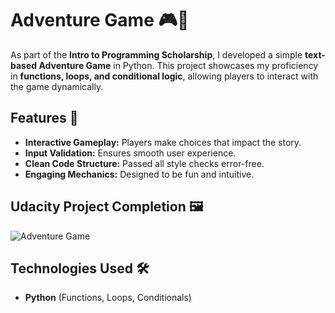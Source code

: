 # **Adventure Game** 🎮🐍

As part of the **Intro to Programming Scholarship**, I developed a simple **text-based Adventure Game** in Python. This project showcases my proficiency in **functions, loops, and conditional logic**, allowing players to interact with the game dynamically.

## **Features** 🚀
- **Interactive Gameplay:** Players make choices that impact the story.
- **Input Validation:** Ensures smooth user experience.
- **Clean Code Structure:** Passed all style checks error-free.
- **Engaging Mechanics:** Designed to be fun and intuitive.

## **Udacity Project Completion** 🖼️
![Adventure Game](https://github.com/user-attachments/assets/39174d0f-89d5-46e2-88c2-288aa2e34597)

## **Technologies Used** 🛠️
- **Python** (Functions, Loops, Conditionals)
